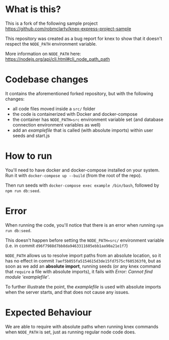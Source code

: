 # What is this?
This is a fork of the following sample project https://github.com/robmclarty/knex-express-project-sample

This repository was created as a bug report for knex to show that it doesn't respect the `NODE_PATH` environment variable.

More information on `NODE_PATH` here: https://nodejs.org/api/cli.html#cli_node_path_path

# Codebase changes
It contains the aforementioned forked repository, but with the following changes:
- all code files moved inside a `src/` folder
- the code is containerized with Docker and docker-compose
- the container has `NODE_PATH=src` environment variable set (and database connection environment variables as well)
- add an _examplefile_ that is called (with absolute imports) within user seeds and start.js

# How to run
You'll need to have docker and docker-compose installed on your system. Run it with `docker-compose up --build` (from the root of the repo).

Then run seeds with `docker-compose exec example /bin/bash`, followed by `npm run db:seed`.

# Error
When running the code, you'll notice that there is an error when running `npm run db:seed`.

This doesn't happen before setting the `NODE_PATH=src/` environment variable (i.e. in commit `d96f7988d7bb8da9463311605ebb1aa90a21e1f7`)

`NODE_PATH` allows us to resolve import paths from an absolute location, so it has no effect in commit `7aef5b055fa5154615d3de15fd7575cf605363f0`, but as soon as we add an **absolute import**, running seeds (or any knex command that `require` a file with absolute imports), it fails with _Error: Cannot find module 'examplefile'_.

To further illustrate the point, the _examplefile_ is used with absolute imports when the server starts, and that does not cause any issues.

# Expected Behaviour
We are able to require with absolute paths when running knex commands when `NODE_PATH` is set, just as running regular node code does.
